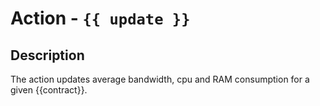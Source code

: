 # Action - `{{ update }}`

## Description

The action updates average bandwidth, cpu and RAM consumption for a given {{contract}}.
